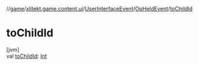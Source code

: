 //[game](../../../../index.md)/[xlitekt.game.content.ui](../../index.md)/[UserInterfaceEvent](../index.md)/[OpHeldEvent](index.md)/[toChildId](to-child-id.md)

# toChildId

[jvm]\
val [toChildId](to-child-id.md): [Int](https://kotlinlang.org/api/latest/jvm/stdlib/kotlin/-int/index.html)
